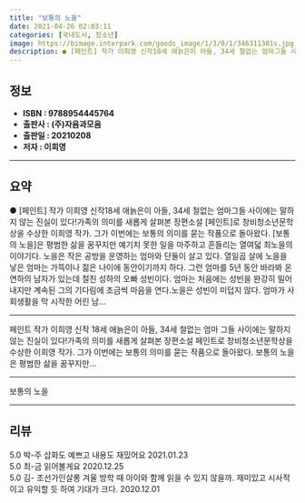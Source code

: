 ```yaml
---
title: "보통의 노을"
date: 2021-04-26 02:03:11
categories: [국내도서, 청소년]
image: https://bimage.interpark.com/goods_image/1/3/0/1/346311301s.jpg
description: ● [페인트] 작가 이희영 신작18세 애늙은이 아들, 34세 철없는 엄마그들 사이에는 말하지 않는 진실이 있다!가족의 의미를 새롭게 살펴본 장편소설 [페인트]로 창비청소년문학상을 수상한 이희영 작가. 그가 이번에는 보통의 의미를 묻는 작품으로 돌아왔다. [보통의 노을]은 평범한 삶을
---
```


## **정보**

- **ISBN : 9788954445764**
- **출판사 : (주)자음과모음**
- **출판일 : 20210208**
- **저자 : 이희영**

------



## **요약**

●  [페인트] 작가 이희영 신작18세 애늙은이 아들, 34세 철없는 엄마그들 사이에는 말하지 않는 진실이 있다!가족의 의미를 새롭게 살펴본 장편소설 [페인트]로 창비청소년문학상을 수상한 이희영 작가. 그가 이번에는 보통의 의미를 묻는 작품으로 돌아왔다. [보통의 노을]은 평범한 삶을 꿈꾸지만 예기치 못한 일을 마주하고 흔들리는 열여덟 최노을의 이야기다. 노을은 작은 공방을 운영하는 엄마와 단둘이 살고 있다. 열일곱 살에 노을을 낳은 엄마는 가뜩이나 젊은 나이에 동안이기까지 하다. 그런 엄마를 5년 동안 바라봐 온 연하의 남자가 있는데 절친 성하의 오빠 성빈이다. 엄마는 처음에는 성빈을 완강히 밀어내지만 계속된 그의 기다림에 조금씩 마음을 연다.노을은 성빈이 미덥지 않다. 엄마가 사회생활을 막 시작한 어린 남...

------

페인트 작가 이희영 신작
18세 애늙은이 아들, 34세 철없는 엄마
그들 사이에는 말하지 않는 진실이 있다!가족의 의미를 새롭게 살펴본 장편소설 페인트로 창비청소년문학상을 수상한 이희영 작가. 그가 이번에는 보통의 의미를 묻는 작품으로 돌아왔다. 보통의 노을은 평범한 삶을 꿈꾸지만... 

------


보통의 노을 

------


## **리뷰** 

5.0 박-주 삽화도 예쁘고 내용도 재밌어요 2021.01.23 <br/>5.0 최-금 읽어볼게요 2020.12.25 <br/>5.0 김- 조선가인살롱 겨울 방학 때 아이와 함께 읽을 수 있지 않을까. 재미있고 시사적이고 유익할 듯 하여 기대가 크다. 2020.12.01 <br/>